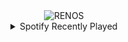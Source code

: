 <div align="center">
<picture>
    <source media="(prefers-color-scheme: dark)" srcset="https://i.ibb.co/s2tRkVd/output-gif.gif">
    <source media="(prefers-color-scheme: light)" srcset="https://i.ibb.co/s2tRkVd/output-gif.gif">
    <img alt="RENOS" src="https://i.ibb.co/s2tRkVd/output-gif.gif">
</picture>
<details>
<summary>Spotify Recently Played</summary>
<img src="https://spotify-recently-played-readme.vercel.app/api?user=31d6d6zerc5ct6kck32na2ozsqf4&unique=1&width=400" alt="Spotify" />
</details>
</div>

<!-- Image deletion URL: https://ibb.co/HVX41Hf/5dbfcf69a78c50cf5d7ce6dbd9d1053f -->